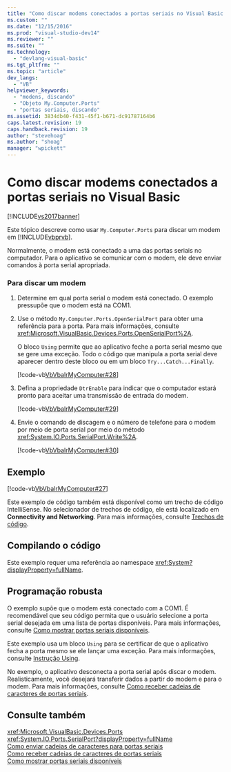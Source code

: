 ```yaml
---
title: "Como discar modems conectados a portas seriais no Visual Basic | Microsoft Docs"
ms.custom: ""
ms.date: "12/15/2016"
ms.prod: "visual-studio-dev14"
ms.reviewer: ""
ms.suite: ""
ms.technology: 
  - "devlang-visual-basic"
ms.tgt_pltfrm: ""
ms.topic: "article"
dev_langs: 
  - "VB"
helpviewer_keywords: 
  - "modens, discando"
  - "Objeto My.Computer.Ports"
  - "portas seriais, discando"
ms.assetid: 3834db40-f431-45f1-b671-dc91787164b6
caps.latest.revision: 19
caps.handback.revision: 19
author: "stevehoag"
ms.author: "shoag"
manager: "wpickett"
---
```

# Como discar modems conectados a portas seriais no Visual Basic
[!INCLUDE[vs2017banner](../../../../csharp/includes/vs2017banner.md)]

Este tópico descreve como usar `My.Computer.Ports` para discar um modem em [!INCLUDE[vbprvb](../../../../csharp/programming-guide/concepts/linq/includes/vbprvb_md.md)].  
  
 Normalmente, o modem está conectado a uma das portas seriais no computador.  Para o aplicativo se comunicar com o modem, ele deve enviar comandos à porta serial apropriada.  
  
### Para discar um modem  
  
1.  Determine em qual porta serial o modem está conectado.  O exemplo pressupõe que o modem está na COM1.  
  
2.  Use o método `My.Computer.Ports.OpenSerialPort` para obter uma referência para a porta.  Para mais informações, consulte <xref:Microsoft.VisualBasic.Devices.Ports.OpenSerialPort%2A>.  
  
     O bloco `Using` permite que ao aplicativo feche a porta serial mesmo que se gere uma exceção.  Todo o código que manipula a porta serial deve aparecer dentro deste bloco ou em um bloco `Try...Catch...Finally`.  
  
     [!code-vb[VbVbalrMyComputer#28](../../../../visual-basic/developing-apps/programming/computer-resources/codesnippet/VisualBasic/how-to-dial-modems-attached-to-serial-ports_1.vb)]  
  
3.  Defina a propriedade `DtrEnable` para indicar que o computador estará pronto para aceitar uma transmissão de entrada do modem.  
  
     [!code-vb[VbVbalrMyComputer#29](../../../../visual-basic/developing-apps/programming/computer-resources/codesnippet/VisualBasic/how-to-dial-modems-attached-to-serial-ports_2.vb)]  
  
4.  Envie o comando de discagem e o número de telefone para o modem por meio de porta serial por meio do método <xref:System.IO.Ports.SerialPort.Write%2A>.  
  
     [!code-vb[VbVbalrMyComputer#30](../../../../visual-basic/developing-apps/programming/computer-resources/codesnippet/VisualBasic/how-to-dial-modems-attached-to-serial-ports_3.vb)]  
  
## Exemplo  
 [!code-vb[VbVbalrMyComputer#27](../../../../visual-basic/developing-apps/programming/computer-resources/codesnippet/VisualBasic/how-to-dial-modems-attached-to-serial-ports_4.vb)]  
  
 Este exemplo de código também está disponível como um trecho de código IntelliSense.  No selecionador de trechos de código, ele está localizado em **Connectivity and Networking**.  Para mais informações, consulte [Trechos de código](/visual-studio/ide/code-snippets).  
  
## Compilando o código  
 Este exemplo requer uma referência ao namespace <xref:System?displayProperty=fullName>.  
  
## Programação robusta  
 O exemplo supõe que o modem está conectado com a COM1.  É recomendável que seu código permita que o usuário selecione a porta serial desejada em uma lista de portas disponíveis.  Para mais informações, consulte [Como mostrar portas seriais disponíveis](../Topic/How%20to:%20Show%20Available%20Serial%20Ports%20in%20Visual%20Basic.md).  
  
 Este exemplo usa um bloco `Using` para se certificar de que o aplicativo fecha a porta mesmo se ele lançar uma exceção.  Para mais informações, consulte [Instrução Using](../../../../visual-basic/language-reference/statements/using-statement.md).  
  
 No exemplo, o aplicativo desconecta a porta serial após discar o modem.  Realisticamente, você desejará transferir dados a partir do modem e para o modem.  Para mais informações, consulte [Como receber cadeias de caracteres de portas seriais](../../../../visual-basic/developing-apps/programming/computer-resources/how-to-receive-strings-from-serial-ports.md).  
  
## Consulte também  
 <xref:Microsoft.VisualBasic.Devices.Ports>   
 <xref:System.IO.Ports.SerialPort?displayProperty=fullName>   
 [Como enviar cadeias de caracteres para portas seriais](../../../../visual-basic/developing-apps/programming/computer-resources/how-to-send-strings-to-serial-ports.md)   
 [Como receber cadeias de caracteres de portas seriais](../../../../visual-basic/developing-apps/programming/computer-resources/how-to-receive-strings-from-serial-ports.md)   
 [Como mostrar portas seriais disponíveis](../Topic/How%20to:%20Show%20Available%20Serial%20Ports%20in%20Visual%20Basic.md)